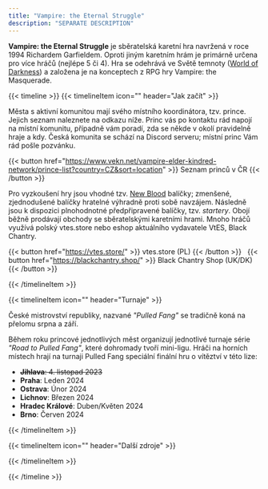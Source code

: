 ```yaml
---
title: "Vampire: the Eternal Struggle"
description: "SEPARATE DESCRIPTION"
---
```


**Vampire: the Eternal Struggle** je sběratelská karetní hra navržená v roce 1994 Richardem Garfieldem.
Oproti jiným karetním hrám je primárně určena pro více hráčů (nejlépe 5 či 4). Hra se odehrává ve Světě temnoty
 ([World of Darkness](www.worldofdarkness.com)) a založena je na konceptech z RPG hry Vampire: the Masquerade.

{{< timeline >}}
{{< timelineItem icon="" header="Jak začít" >}}

<p>
Města s aktivní komunitou mají svého místního koordinátora, tzv. prince. Jejich seznam naleznete na odkazu níže.
 Princ vás po kontaktu rád napojí na místní komunitu, případně vám poradí, zda se někde v okolí pravidelně hraje a kdy.
 Česká komunita se schází na Discord serveru; místní princ Vám rád pošle pozvánku.
</p>
 
 {{< button href="https://www.vekn.net/vampire-elder-kindred-network/prince-list?country=CZ&sort=location" >}}
 Seznam princů v ČR
 {{< /button >}}

<p>Pro vyzkoušení hry jsou vhodné tzv. <a href="https://www.blackchantry.com/products/vampire-the-eternal-struggle-fifth-edition/new-blood-introductory-decks-for-vampire-the-eternal-struggle/">New Blood</a>
 balíčky; zmenšené, zjednodušené balíčky hratelné výhradně proti sobě navzájem. Následně jsou k dispozici plnohodnotné
 předpřipravené balíčky, tzv. <em>startery</em>. Obojí běžně prodávají obchody se sběratelskými karetními hrami. Mnoho
 hráčů využívá polský vtes.store nebo eshop aktuálního vydavatele VtES, Black Chantry.
 </p>
 
 {{< button href="https://vtes.store/" >}}
  vtes.store (PL)
 {{< /button >}}
 &nbsp;
 {{< button href="https://blackchantry.shop/" >}}
  Black Chantry Shop (UK/DK)
 {{< /button >}}

<p></p>

{{< /timelineItem >}}

{{< timelineItem icon="" header="Turnaje" >}}
<p>České mistrovství republiky, nazvané <em>"Pulled Fang"</em> se tradičně koná na přelomu srpna a září.</p>

<p>Během roku princové jednotlivých měst organizují jednotlivé turnaje série <em>"Road to Pulled Fang"</em>, které dohromady tvoří mini-ligu. Hráči na horních místech hrají na turnaji Pulled Fang speciální finální hru o vítěztví v této lize:</p>

<ul>
<li><s><strong>Jihlava</strong>: 4. listopad 2023</s></li>
<li><strong>Praha</strong>: Leden 2024</li>
<li><strong>Ostrava</strong>: Únor 2024</li>
<li><strong>Lichnov</strong>: Březen 2024</li>
<li><strong>Hradec Králové</strong>: Duben/Květen 2024</li>
<li><strong>Brno</strong>: Červen 2024</li>
</ul>



{{< /timelineItem >}}

{{< timelineItem icon="" header="Další zdroje" >}}
 
{{< /timelineItem >}}

{{< /timeline >}}
